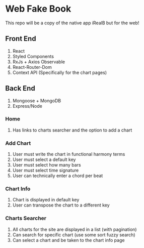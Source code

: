 # Web Fake Book

This repo will be a copy of the native app iRealB but for the web!

## Front End

1. React
2. Styled Components
3. RxJs + Axios Observable
4. React-Router-Dom
5. Context API (Specifically for the chart pages)

## Back End

1. Mongoose + MongoDB
2. Express/Node

### Home

1. Has links to charts searcher and the option to add a chart

### Add Chart

1. User must write the chart in functional harmony terms
2. User must select a default key
3. User must select how many bars
4. User must select time signature
5. User can technically enter a chord per beat

### Chart Info

1. Chart is displayed in default key
2. User can transpose the chart to a different key

### Charts Searcher

1. All charts for the site are displayed in a list (with pagination)
2. Can search for specific chart (use some sort fuzzy search)
3. Can select a chart and be taken to the chart info page
